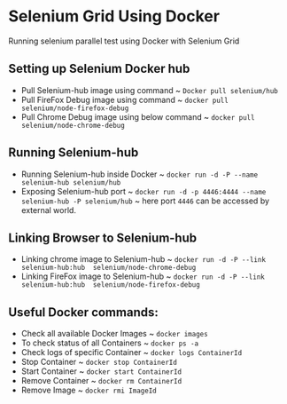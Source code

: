 # Selenium Grid Using Docker
Running selenium parallel test using Docker with Selenium Grid

## Setting up Selenium Docker hub
* Pull Selenium-hub image using command ~  `Docker pull selenium/hub`
* Pull FireFox Debug image using command ~ `docker pull selenium/node-firefox-debug`
* Pull Chrome Debug image using below command ~ `docker pull selenium/node-chrome-debug`

## Running Selenium-hub
* Running Selenium-hub inside Docker ~ `docker run -d -P --name selenium-hub selenium/hub`
* Exposing Selenium-hub port ~ `docker run -d -p 4446:4444 --name selenium-hub -P selenium/hub` ~ here port `4446` can be accessed by external world.

## Linking Browser to Selenium-hub
* Linking chrome image to Selenium-hub ~ `docker run -d -P --link selenium-hub:hub  selenium/node-chrome-debug`
* Linking FireFox image to Selenium-hub ~ `docker run -d -P --link selenium-hub:hub  selenium/node-firefox-debug`

## Useful Docker commands:
* Check all available Docker Images ~ `docker images`
* To check status of all Containers ~ `docker ps -a`
* Check logs of specific Container ~ `docker logs ContainerId`
* Stop Container ~ `docker stop ContainerId`
* Start Container ~ `docker start ContainerId`
* Remove Container ~ `docker rm ContainerId`
* Remove Image ~ `docker rmi ImageId`
